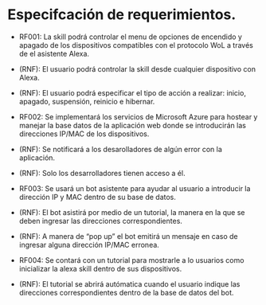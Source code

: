 # Especifcación de requerimientos.

* RF001: La skill podrá controlar el menu de opciones de encendido y apagado de los dispositivos compatibles con el protocolo WoL a través de el asistente Alexa.
* (RNF): El usuario podrá controlar la skill desde cualquier dispositivo con Alexa.
* (RNF): El usuario podrá especificar el tipo de acción a realizar: inicio, apagado, suspensión, reinicio e hibernar.

* RF002: Se implementará los servicios de Microsoft Azure para hostear y manejar la base datos de la aplicación web donde se introducirán las direcciones IP/MAC de los dispositivos.
* (RNF): Se notificará a los desarolladores de algún error con la aplicación.
* (RNF): Solo los desarrolladores tienen acceso a él.

* RF003: Se usará un bot asistente para ayudar al usuario a introducir la dirección IP y MAC dentro de su base de datos.
* (RNF): El bot asistirá por medio de un tutorial, la manera en la que se deben ingresar las direcciones correspondientes. 
* (RNF): A manera de “pop up” el bot emitirá un mensaje en caso de ingresar alguna dirección IP/MAC erronea. 

* RF004: Se contará con un tutorial para mostrarle a lo usuarios como inicializar la alexa skill dentro de sus dispositivos.
* (RNF): El tutorial se abrirá autómatica cuando el usuario indique las direcciones correspondientes dentro de la base de datos del bot.


